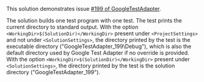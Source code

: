 This solution demonstrates issue [#199 of GoogleTestAdapter](https://github.com/csoltenborn/GoogleTestAdapter/issues/199).

The solution builds one test program with one test. The test prints the current directory to standard output.
With the option `<WorkingDir>$(SolutionDir)</WorkingDir>` present under `<ProjectSettings>` and not under `<SolutionSettings>`, the directory printed by the test is the executable directory ("GoogleTestAdapter_199\Debug"), which is also the default directory used by Google Test Adapter if no override is provided.
With the option `<WorkingDir>$(SolutionDir)</WorkingDir>` present under `<SolutionSettings>`, the directory printed by the test is the solution directory ("GoogleTestAdapter_199").
